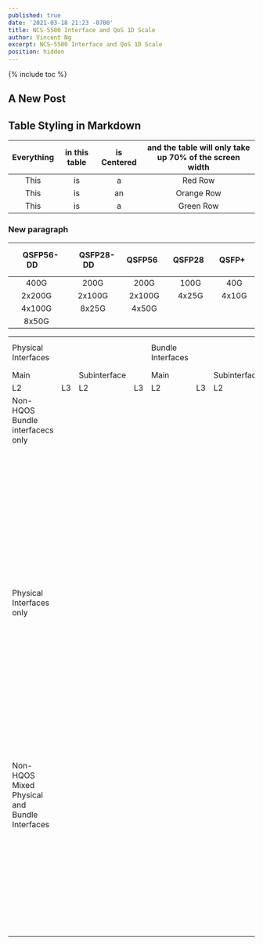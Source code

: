 ```yaml
---
published: true
date: '2021-03-18 21:23 -0700'
title: NCS-5500 Interface and QoS 1D Scale
author: Vincent Ng
excerpt: NCS-5500 Interface and QoS 1D Scale
position: hidden
---
```

{% include toc %}

## A New Post

## Table Styling in Markdown

<div class="heatMap">

| Everything | in this table | is Centered |  and the table will only take up 70% of the screen width  | 
|:---------:|:---------:|:------:|:------:|
| This | is | a | Red Row |
| This | is | an | Orange Row |
| This | is | a | Green Row |

</div>

### New paragraph

<style>
table {
  width: auto;
}
</style>
 &nbsp; &nbsp; QSFP56-DD &nbsp; &nbsp; | &nbsp; &nbsp; QSFP28-DD &nbsp; &nbsp; | &nbsp; &nbsp; QSFP56 &nbsp; &nbsp; | &nbsp; &nbsp; QSFP28 &nbsp; &nbsp; | &nbsp; &nbsp; QSFP+ &nbsp; &nbsp;
:---------:|:---------:|:------:|:------:|:-----:
 400G      | 200G      | 200G   | 100G   | 40G   
 2x200G    | 2x100G    | 2x100G | 4x25G  | 4x10G 
 4x100G    | 8x25G     | 4x50G  |        |       
 8x50G     |           |        |        |       

<table>
   <tr>
      <td>Physical Interfaces</td>
      <td></td>
      <td></td>
      <td></td>
      <td>Bundle Interfaces</td>
      <td></td>
      <td></td>
      <td></td>
      <td>Sum of Scale Number</td>
   </tr>
   <tr>
      <td>Main</td>
      <td></td>
      <td>Subinterface</td>
      <td></td>
      <td>Main</td>
      <td></td>
      <td>Subinterface</td>
      <td></td>
      <td></td>
   </tr>
   <tr>
      <td>L2</td>
      <td>L3</td>
      <td>L2</td>
      <td>L3</td>
      <td>L2</td>
      <td>L3</td>
      <td>L2</td>
      <td>L3</td>
      <td></td>
   </tr>
   <tr>
      <td>Non-HQOS Bundle interfacecs only</td>
      <td></td>
      <td></td>
      <td></td>
      <td></td>
      <td></td>
      <td></td>
      <td></td>
      <td></td>
   </tr>
   <tr>
      <td></td>
      <td></td>
      <td></td>
      <td></td>
      <td></td>
      <td></td>
      <td></td>
      <td></td>
      <td>1024</td>
   </tr>
   <tr>
      <td></td>
      <td></td>
      <td></td>
      <td></td>
      <td></td>
      <td></td>
      <td></td>
      <td></td>
      <td>4096</td>
   </tr>
   <tr>
      <td></td>
      <td></td>
      <td></td>
      <td></td>
      <td></td>
      <td></td>
      <td></td>
      <td></td>
      <td>4096</td>
   </tr>
   <tr>
      <td></td>
      <td></td>
      <td></td>
      <td></td>
      <td></td>
      <td></td>
      <td></td>
      <td></td>
      <td>1024</td>
   </tr>
   <tr>
      <td></td>
      <td></td>
      <td></td>
      <td></td>
      <td></td>
      <td></td>
      <td></td>
      <td></td>
      <td>1024</td>
   </tr>
   <tr>
      <td></td>
      <td></td>
      <td></td>
      <td></td>
      <td></td>
      <td></td>
      <td></td>
      <td></td>
      <td>1024</td>
   </tr>
   <tr>
      <td></td>
      <td></td>
      <td></td>
      <td></td>
      <td></td>
      <td></td>
      <td></td>
      <td></td>
      <td>1790</td>
   </tr>
   <tr>
      <td></td>
      <td></td>
      <td></td>
      <td></td>
      <td></td>
      <td></td>
      <td></td>
      <td></td>
      <td>4097</td>
   </tr>
   <tr>
      <td></td>
      <td></td>
      <td></td>
      <td></td>
      <td></td>
      <td></td>
      <td></td>
      <td></td>
      <td>5120</td>
   </tr>
   <tr>
      <td></td>
      <td></td>
      <td></td>
      <td></td>
      <td></td>
      <td></td>
      <td></td>
      <td></td>
      <td>5120</td>
   </tr>
   <tr>
      <td></td>
      <td></td>
      <td></td>
      <td></td>
      <td></td>
      <td></td>
      <td></td>
      <td></td>
      <td>5120</td>
   </tr>
   <tr>
      <td>Physical Interfaces only</td>
      <td></td>
      <td></td>
      <td></td>
      <td></td>
      <td></td>
      <td></td>
      <td></td>
      <td></td>
   </tr>
   <tr>
      <td></td>
      <td></td>
      <td></td>
      <td></td>
      <td></td>
      <td></td>
      <td></td>
      <td></td>
      <td>2000</td>
   </tr>
   <tr>
      <td></td>
      <td></td>
      <td></td>
      <td></td>
      <td></td>
      <td></td>
      <td></td>
      <td></td>
      <td>4095</td>
   </tr>
   <tr>
      <td></td>
      <td></td>
      <td></td>
      <td></td>
      <td></td>
      <td></td>
      <td></td>
      <td></td>
      <td>6095</td>
   </tr>
   <tr>
      <td></td>
      <td></td>
      <td></td>
      <td></td>
      <td></td>
      <td></td>
      <td></td>
      <td></td>
      <td>2304</td>
   </tr>
   <tr>
      <td></td>
      <td></td>
      <td></td>
      <td></td>
      <td></td>
      <td></td>
      <td></td>
      <td></td>
      <td>2304</td>
   </tr>
   <tr>
      <td></td>
      <td></td>
      <td></td>
      <td></td>
      <td></td>
      <td></td>
      <td></td>
      <td></td>
      <td>2304</td>
   </tr>
   <tr>
      <td></td>
      <td></td>
      <td></td>
      <td></td>
      <td></td>
      <td></td>
      <td></td>
      <td></td>
      <td>2557</td>
   </tr>
   <tr>
      <td></td>
      <td></td>
      <td></td>
      <td></td>
      <td></td>
      <td></td>
      <td></td>
      <td></td>
      <td>4095</td>
   </tr>
   <tr>
      <td></td>
      <td></td>
      <td></td>
      <td></td>
      <td></td>
      <td></td>
      <td></td>
      <td></td>
      <td>6399</td>
   </tr>
   <tr>
      <td></td>
      <td></td>
      <td></td>
      <td></td>
      <td></td>
      <td></td>
      <td></td>
      <td></td>
      <td>6652</td>
   </tr>
   <tr>
      <td></td>
      <td></td>
      <td></td>
      <td></td>
      <td></td>
      <td></td>
      <td></td>
      <td></td>
      <td>6652</td>
   </tr>
   <tr>
      <td>Non-HQOS Mixed Physical and Bundle Interfaces</td>
      <td></td>
      <td></td>
      <td></td>
      <td></td>
      <td></td>
      <td></td>
      <td></td>
      <td></td>
   </tr>
   <tr>
      <td></td>
      <td></td>
      <td></td>
      <td></td>
      <td></td>
      <td></td>
      <td></td>
      <td></td>
      <td>2000</td>
   </tr>
   <tr>
      <td></td>
      <td></td>
      <td></td>
      <td></td>
      <td></td>
      <td></td>
      <td></td>
      <td></td>
      <td>8191</td>
   </tr>
   <tr>
      <td></td>
      <td></td>
      <td></td>
      <td></td>
      <td></td>
      <td></td>
      <td></td>
      <td></td>
      <td>5119</td>
   </tr>
   <tr>
      <td></td>
      <td></td>
      <td></td>
      <td></td>
      <td></td>
      <td></td>
      <td></td>
      <td></td>
      <td>6096</td>
   </tr>
   <tr>
      <td></td>
      <td></td>
      <td></td>
      <td></td>
      <td></td>
      <td></td>
      <td></td>
      <td></td>
      <td>8192</td>
   </tr>
   <tr>
      <td></td>
      <td></td>
      <td></td>
      <td></td>
      <td></td>
      <td></td>
      <td></td>
      <td></td>
      <td>2557</td>
   </tr>
   <tr>
      <td></td>
      <td></td>
      <td></td>
      <td></td>
      <td></td>
      <td></td>
      <td></td>
      <td></td>
      <td>8192</td>
   </tr>
   <tr>
      <td></td>
      <td></td>
      <td></td>
      <td></td>
      <td></td>
      <td></td>
      <td></td>
      <td></td>
      <td>8192</td>
   </tr>
   <tr>
      <td></td>
   </tr>
</table>




